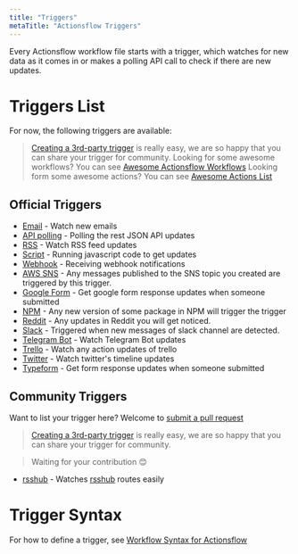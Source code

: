 ```yaml
---
title: "Triggers"
metaTitle: "Actionsflow Triggers"
---
```


Every Actionsflow workflow file starts with a trigger, which watches for new data as it comes in or makes a polling API call to check if there are new updates.

# Triggers List

For now, the following triggers are available:

> [Creating a 3rd-party trigger](./creating-triggers.md) is really easy, we are so happy that you can share your trigger for community.
> Looking for some awesome workflows? You can see [Awesome Actionsflow Workflows](https://github.com/actionsflow/awesome-actionsflow)
> Looking form some awesome actions? You can see [Awesome Actions List](./actions.md)

## Official Triggers

- [Email](./triggers/email.md) - Watch new emails
- [API polling](./triggers/poll.md) - Polling the rest JSON API updates
- [RSS](./triggers/rss.md) - Watch RSS feed updates
- [Script](./triggers/script.md) - Running javascript code to get updates
- [Webhook](./triggers/webhook.md) - Receiving webhook notifications
- [AWS SNS](https://github.com/actionsflow/actionsflow/tree/main/packages/actionsflow-trigger-aws_sns) - Any messages published to the SNS topic you created are triggered by this trigger.
- [Google Form](https://github.com/actionsflow/actionsflow/tree/main/packages/actionsflow-trigger-google_form) - Get google form response updates when someone submitted
- [NPM](https://github.com/actionsflow/actionsflow/tree/main/packages/actionsflow-trigger-npm) - Any new version of some package in NPM will trigger the trigger
- [Reddit](https://github.com/actionsflow/actionsflow/tree/main/packages/actionsflow-trigger-reddit) - Any updates in Reddit you will get noticed.
- [Slack](https://github.com/actionsflow/actionsflow/tree/main/packages/actionsflow-trigger-slack) - Triggered when new messages of slack channel are detected.
- [Telegram Bot](https://github.com/actionsflow/actionsflow/tree/main/packages/actionsflow-trigger-telegram_bot) - Watch Telegram Bot updates
- [Trello](https://github.com/actionsflow/actionsflow/tree/main/packages/actionsflow-trigger-trello) - Watch any action updates of trello
- [Twitter](https://github.com/actionsflow/actionsflow/tree/main/packages/actionsflow-trigger-twitter) - Watch twitter's timeline updates
- [Typeform](https://github.com/actionsflow/actionsflow/tree/main/packages/actionsflow-trigger-typeform) - Get form response updates when someone submitted

## Community Triggers

Want to list your trigger here? Welcome to [submit a pull request](https://github.com/actionsflow/actionsflow/edit/main/docs/triggers.md)

> [Creating a 3rd-party trigger](./creating-triggers.md) is really easy, we are so happy that you can share your trigger for community.

> Waiting for your contribution 😊

- [rsshub](https://github.com/theowenyoung/actionsflow-trigger-rsshub) - Watches [rsshub](https://docs.rsshub.app/social-media.html) routes easily

# Trigger Syntax

For how to define a trigger, see [Workflow Syntax for Actionsflow](./workflow.md)
